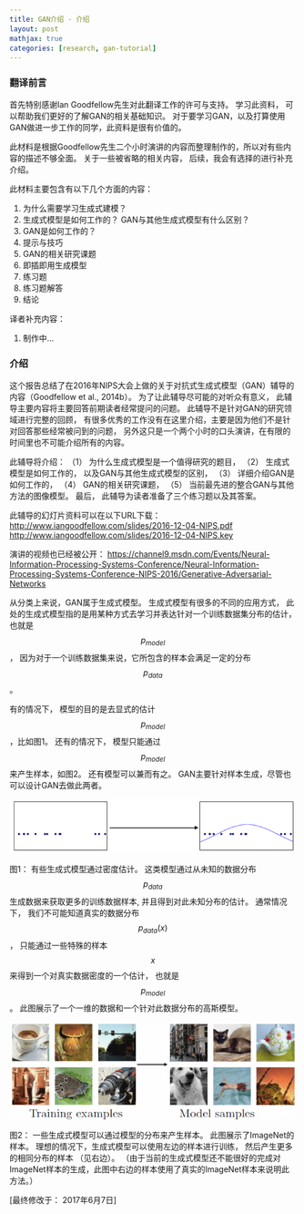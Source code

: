 ```yaml
---
title: GAN介绍 - 介绍
layout: post
mathjax: true
categories: [research, gan-tutorial]
---
```


### 翻译前言

首先特别感谢Ian Goodfellow先生对此翻译工作的许可与支持。 
学习此资料， 可以帮助我们更好的了解GAN的相关基础知识。 
对于要学习GAN，以及打算使用GAN做进一步工作的同学，此资料是很有价值的。

此材料是根据Goodfellow先生二个小时演讲的内容而整理制作的，所以对有些内容的描述不够全面。
关于一些被省略的相关内容， 后续，我会有选择的进行补充介绍。 

此材料主要包含有以下几个方面的内容：

1. 为什么需要学习生成式建模？
2. 生成式模型是如何工作的？ GAN与其他生成式模型有什么区别？
3. GAN是如何工作的？
4. 提示与技巧
5. GAN的相关研究课题
6. 即插即用生成模型
7. 练习题
8. 练习题解答
9. 结论

译者补充内容：
1. 制作中...


### 介绍 
这个报告总结了在2016年NIPS大会上做的关于对抗式生成式模型（GAN）辅导的内容（Goodfellow et al., 2014b）。 
为了让此辅导尽可能的对听众有意义， 此辅导主要内容将主要回答前期读者经常提问的问题。
此辅导不是针对GAN的研究领域进行完整的回顾， 
有很多优秀的工作没有在这里介绍，主要是因为他们不是针对回答那些经常被问到的问题， 
另外这只是一个两个小时的口头演讲，在有限的时间里也不可能介绍所有的内容。

此辅导将介绍： （1） 为什么生成式模型是一个值得研究的题目， （2） 生成式模型是如何工作的， 以及GAN与其他生成式模型的区别，
（3） 详细介绍GAN是如何工作的， （4） GAN的相关研究课题， （5） 当前最先进的整合GAN与其他方法的图像模型。
最后， 此辅导为读者准备了三个练习题以及其答案。

此辅导的幻灯片资料可以在以下URL下载：
http://www.iangoodfellow.com/slides/2016-12-04-NIPS.pdf
http://www.iangoodfellow.com/slides/2016-12-04-NIPS.key

演讲的视频也已经被公开：
https://channel9.msdn.com/Events/Neural-Information-Processing-Systems-Conference/Neural-Information-Processing-Systems-Conference-NIPS-2016/Generative-Adversarial-Networks


从分类上来说，GAN属于生成式模型。 生成式模型有很多的不同的应用方式， 此处的生成式模型指的是用某种方式去学习并表达针对一个训练数据集分布的估计，也就是 $$p_{model}$$， 因为对于一个训练数据集来说，它所包含的样本会满足一定的分布 $$p_{data}$$。

有的情况下， 模型的目的是去显式的估计$$p_{model}$$，比如图1。 
还有的情况下， 模型只能通过 $$p_{model}$$ 来产生样本，如图2。 
还有模型可以兼而有之。 GAN主要针对样本生成，尽管也可以设计GAN去做此两者。

![Figure 1](/images/201704/28/fig01.png)

图1： 有些生成式模型通过密度估计。 这类模型通过从未知的数据分布 $$p_{data}$$ 生成数据来获取更多的训练数据样本, 并且得到对此未知分布的估计。 通常情况下， 我们不可能知道真实的数据分布 $$p_{data}(x)$$， 只能通过一些特殊的样本 $$x$$ 来得到一个对真实数据密度的一个估计， 也就是 $$p_{model}$$。 
此图展示了一个一维的数据和一个针对此数据分布的高斯模型。

![Figure 2](/images/201704/28/fig02.png)

图2： 一些生成式模型可以通过模型的分布来产生样本。 此图展示了ImageNet的样本。 理想的情况下，生成式模型可以使用左边的样本进行训练， 然后产生更多的相同分布的样本 （见右边）。 （由于当前的生成式模型还不能很好的完成对ImageNet样本的生成，此图中右边的样本使用了真实的ImageNet样本来说明此方法。）

[最终修改于： 2017年6月7日]

